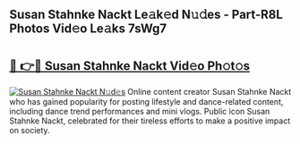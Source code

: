 ## Susan Stahnke Nackt Le𝚊k𝚎d N𝚞𝚍es - Part-R8L Photos Vid𝚎o Le𝚊ks 7sWg7

# <h2><a href="http://fb5j94w.evod.top/?m=Susan+Stahnke+Nackt">🔗 👉🔴 Susan Stahnke Nackt Vid𝚎o Ph𝚘t𝚘s</a></h2>

[![Susan Stahnke Nackt N𝚞d𝚎s](https://i.imgur.com/8V9OHl7.gif)](http://fb5j94w.evod.top/?m=Susan+Stahnke+Nackt)
Online content creator Susan Stahnke Nackt who has gained popularity for posting lifestyle and dance-related content, including dance trend performances and mini vlogs. Public icon Susan Stahnke Nackt, celebrated for their tireless efforts to make a positive impact on society. 
